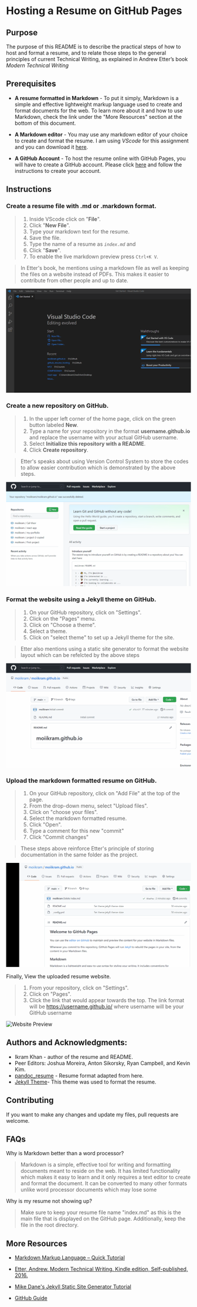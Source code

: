 # Hosting a Resume on GitHub Pages

## Purpose

The purpose of this README is to describe the practical steps of how to host and format a resume, and to relate those steps to the general principles of current Technical Writing, as explained in Andrew Etter’s book _Modern Technical Writing_

## Prerequisites

- **A resume formatted in Markdown** - To put it simply, Markdown is a simple and effective lightweight markup language used to create and format documents for the web. To learn more about it and how to use Markdown, check the link under the "More Resources" section at the bottom of this document.

- **A Markdown editor** - You may use any markdown editor of your choice to create and format the resume. I am using _VScode_ for this assignment and you can download it [here](https://code.visualstudio.com/download).

- **A GitHub Account** - To host the resume online with GitHub Pages, you will have to create a GitHub account. Please click [here](https://github.com/join) and follow the instructions to create your account.

## Instructions

### Create a resume file with .md or .markdown format.

> 1. Inside VScode click on "**File**".
> 2. Click "**New File**".
> 3. Type your markdown text for the resume.
> 4. Save the file.
> 5. Type the name of a resume as _`index.md`_ and
> 6. Click "**Save**".
> 7. To enable the live markdown preview press `Ctrl+K V`.

> In Etter's book, he mentions using a markdown file as well as keeping the files on a website instead of PDFs. This makes it easier to contribute from other people and up to date.

![Creating a Resume](Assets/CreateResume.gif)

### Create a new repository on GitHub.

> 1. In the upper left corner of the home page, click on the green button labeled **New**.
> 2. Type a name for your repository in the format **username.github.io** and replace the username with your actual GitHub username.
> 3. Select **Initialize this repository with a README**.
> 4. Click **Create repository**.

> Etter's speaks about using Version Control System to store the codes to allow easier contribution which is demonstrated by the above steps.

![Create a new repository](Assets/CreatingARepo.gif)

### Format the website using a Jekyll theme on GitHub.

> 1.  On your GitHub repository, click on "Settings".
> 2.  Click on the "Pages" menu.
> 3.  Click on "Choose a theme".
> 4.  Select a theme.
> 5.  Click on "select theme" to set up a Jekyll theme for the site.

> Etter also mentions using a static site generator to format the website layout which can be refelcted by the above steps

![Theme of the resume](Assets/ChooseTheme.gif)

### Upload the markdown formatted resume on GitHub.

> 1.  On your GitHub repository, click on "Add File" at the top of the page.
> 2.  From the drop-down menu, select "Upload files".
> 3.  Click on "choose your files".
> 4.  Select the markdown formatted resume.
> 5.  Click "Open".
> 6.  Type a comment for this new "commit"
> 7.  Click "Commit changes"

> These steps above reinforce Etter's principle of storing documentation in the same folder as the project.

![Upload your resume](Assets/UploadResume.gif)

Finally, View the uploaded resume website.

> 1.  From your repository, click on "Settings".
> 2.  Click on "Pages".
> 3.  Click the link that would appear towards the top. The link format will be https://username.github.io/ where username will be your GitHub username

![ Website Preview](Assets/WebsitePreview.gif)

## Authors and Acknowledgments:

- Ikram Khan - author of the resume and README.
- Peer Editors: Joshua Moreira, Anton Sikorsky, Ryan Campbell, and Kevin Kim.
- [pandoc_resume](http://mszep.github.io/pandoc_resume/) - Resume format adapted from here.
- [Jekyll Theme](https://github.com/pages-themes/slate)- This theme was used to format the resume.

## Contributing

If you want to make any changes and update my files, pull requests are welcome.

## FAQs

Why is Markdown better than a word processor?

> Markdown is a simple, effective tool for writing and formatting documents meant to reside on the web. It has limited functionality which makes it easy to learn and it only requires a text editor to create and format the document. It can be converted to many other formats unlike word processor documents which may lose some

Why is my resume not showing up?

> Make sure to keep your resume file name "index.md" as this is the main file that is displayed on the GitHub page. Additionally, keep the file in the root directory.

## More Resources

- [Markdown Markup Language – Quick Tutorial](https://helloacm.com/markdown-markup-language-quick-tutorial/)

- [Etter, Andrew. Modern Technical Writing. Kindle edition, Self-published, 2016.](https://www.amazon.ca/Modern-Technical-Writing-Introduction-Documentation-ebook/dp/B01A2QL9SS/ref=sr_1_1?crid=U9576L9YVQXR&dchild=1&keywords=etter+technical+writing&qid=1635643082&sprefix=etter+technical+writin%2Caps%2C205&sr=8-1)

- [Mike Dane's Jekyll Static Site Generator Tutorial](https://www.youtube.com/playlist?list=PLLAZ4kZ9dFpOPV5C5Ay0pHaa0RJFhcmcB)

- [GitHub Guide](https://guides.github.com/activities/hello-world/)
